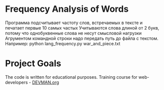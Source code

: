 # Frequency Analysis of Words

Программа подсчитывает частоту слов, встречаемых в тексте и печатает первые 10 самых частых
Учитываются слова длиной от 2 букв, потому что однобуквенные слова не несут смысловой нагрузки
Агрументом командной строки надо передать путь до файла с текстом.
Например: python lang_frequency.py war_and_piece.txt

# Project Goals

The code is written for educational purposes. Training course for web-developers - [DEVMAN.org](https://devman.org)
